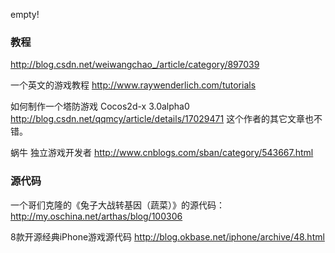 empty!

### 教程
http://blog.csdn.net/weiwangchao_/article/category/897039


一个英文的游戏教程   http://www.raywenderlich.com/tutorials


如何制作一个塔防游戏 Cocos2d-x 3.0alpha0  http://blog.csdn.net/qqmcy/article/details/17029471    这个作者的其它文章也不错。

蜗牛 独立游戏开发者   http://www.cnblogs.com/sban/category/543667.html
### 源代码


一个哥们克隆的《兔子大战转基因（蔬菜）》的源代码：   http://my.oschina.net/arthas/blog/100306


8款开源经典iPhone游戏源代码 http://blog.okbase.net/iphone/archive/48.html

